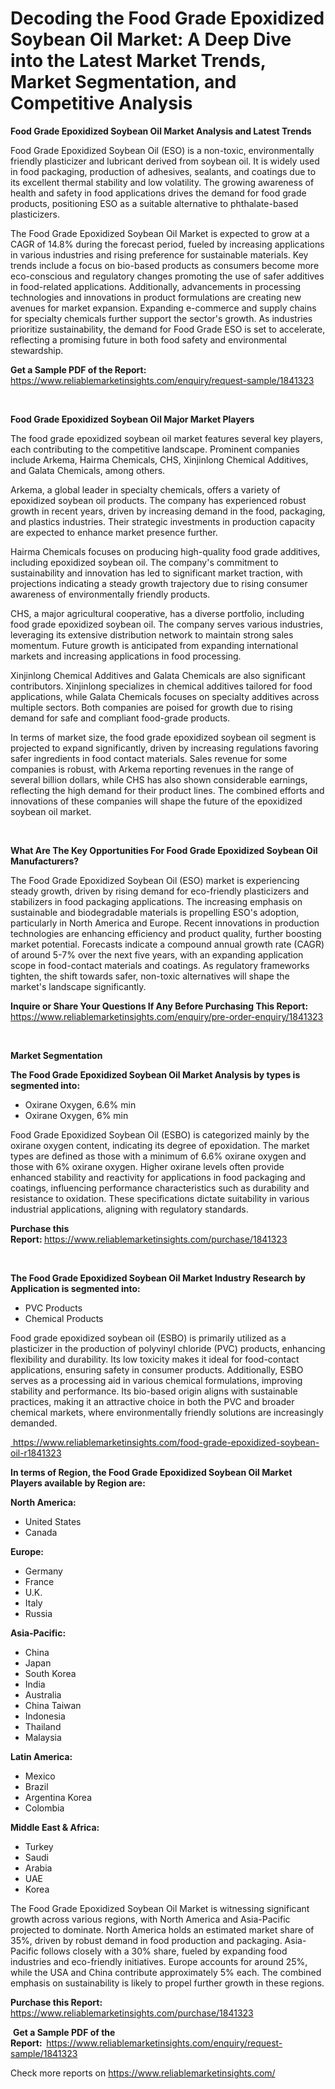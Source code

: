 <p><h1>Decoding the Food Grade Epoxidized Soybean Oil Market: A Deep Dive into the Latest Market Trends, Market Segmentation, and Competitive Analysis</h1></p><p><strong>Food Grade Epoxidized Soybean Oil Market Analysis and Latest Trends</strong></p>
<p><p>Food Grade Epoxidized Soybean Oil (ESO) is a non-toxic, environmentally friendly plasticizer and lubricant derived from soybean oil. It is widely used in food packaging, production of adhesives, sealants, and coatings due to its excellent thermal stability and low volatility. The growing awareness of health and safety in food applications drives the demand for food grade products, positioning ESO as a suitable alternative to phthalate-based plasticizers.</p><p>The Food Grade Epoxidized Soybean Oil Market is expected to grow at a CAGR of 14.8% during the forecast period, fueled by increasing applications in various industries and rising preference for sustainable materials. Key trends include a focus on bio-based products as consumers become more eco-conscious and regulatory changes promoting the use of safer additives in food-related applications. Additionally, advancements in processing technologies and innovations in product formulations are creating new avenues for market expansion. Expanding e-commerce and supply chains for specialty chemicals further support the sector's growth. As industries prioritize sustainability, the demand for Food Grade ESO is set to accelerate, reflecting a promising future in both food safety and environmental stewardship.</p></p>
<p><strong>Get a Sample PDF of the Report:&nbsp;</strong> <a href="https://www.reliablemarketinsights.com/enquiry/request-sample/1841323?utm_campaign=3209&utm_medium=2&utm_source=Github&utm_content=ia&utm_term=03042025&utm_id=food-grade-epoxidized-soybean-oil">https://www.reliablemarketinsights.com/enquiry/request-sample/1841323</a></p>
<p>&nbsp;</p>
<p><strong>Food Grade Epoxidized Soybean Oil Major Market Players</strong></p>
<p><p>The food grade epoxidized soybean oil market features several key players, each contributing to the competitive landscape. Prominent companies include Arkema, Hairma Chemicals, CHS, Xinjinlong Chemical Additives, and Galata Chemicals, among others.</p><p>Arkema, a global leader in specialty chemicals, offers a variety of epoxidized soybean oil products. The company has experienced robust growth in recent years, driven by increasing demand in the food, packaging, and plastics industries. Their strategic investments in production capacity are expected to enhance market presence further.</p><p>Hairma Chemicals focuses on producing high-quality food grade additives, including epoxidized soybean oil. The company's commitment to sustainability and innovation has led to significant market traction, with projections indicating a steady growth trajectory due to rising consumer awareness of environmentally friendly products.</p><p>CHS, a major agricultural cooperative, has a diverse portfolio, including food grade epoxidized soybean oil. The company serves various industries, leveraging its extensive distribution network to maintain strong sales momentum. Future growth is anticipated from expanding international markets and increasing applications in food processing.</p><p>Xinjinlong Chemical Additives and Galata Chemicals are also significant contributors. Xinjinlong specializes in chemical additives tailored for food applications, while Galata Chemicals focuses on specialty additives across multiple sectors. Both companies are poised for growth due to rising demand for safe and compliant food-grade products.</p><p>In terms of market size, the food grade epoxidized soybean oil segment is projected to expand significantly, driven by increasing regulations favoring safer ingredients in food contact materials. Sales revenue for some companies is robust, with Arkema reporting revenues in the range of several billion dollars, while CHS has also shown considerable earnings, reflecting the high demand for their product lines. The combined efforts and innovations of these companies will shape the future of the epoxidized soybean oil market.</p></p>
<p>&nbsp;</p>
<p><strong>What Are The Key Opportunities For Food Grade Epoxidized Soybean Oil Manufacturers?</strong></p>
<p><p>The Food Grade Epoxidized Soybean Oil (ESO) market is experiencing steady growth, driven by rising demand for eco-friendly plasticizers and stabilizers in food packaging applications. The increasing emphasis on sustainable and biodegradable materials is propelling ESO's adoption, particularly in North America and Europe. Recent innovations in production technologies are enhancing efficiency and product quality, further boosting market potential. Forecasts indicate a compound annual growth rate (CAGR) of around 5-7% over the next five years, with an expanding application scope in food-contact materials and coatings. As regulatory frameworks tighten, the shift towards safer, non-toxic alternatives will shape the market's landscape significantly.</p></p>
<p><strong>Inquire or Share Your Questions If Any Before Purchasing This Report:</strong> <a href="https://www.reliablemarketinsights.com/enquiry/pre-order-enquiry/1841323?utm_campaign=3209&utm_medium=2&utm_source=Github&utm_content=ia&utm_term=03042025&utm_id=food-grade-epoxidized-soybean-oil">https://www.reliablemarketinsights.com/enquiry/pre-order-enquiry/1841323</a></p>
<p>&nbsp;</p>
<p><strong>Market Segmentation</strong></p>
<p><strong>The Food Grade Epoxidized Soybean Oil Market Analysis by types is segmented into:</strong></p>
<p><ul><li>Oxirane Oxygen, 6.6% min</li><li>Oxirane Oxygen, 6% min</li></ul></p>
<p><p>Food Grade Epoxidized Soybean Oil (ESBO) is categorized mainly by the oxirane oxygen content, indicating its degree of epoxidation. The market types are defined as those with a minimum of 6.6% oxirane oxygen and those with 6% oxirane oxygen. Higher oxirane levels often provide enhanced stability and reactivity for applications in food packaging and coatings, influencing performance characteristics such as durability and resistance to oxidation. These specifications dictate suitability in various industrial applications, aligning with regulatory standards.</p></p>
<p><strong>Purchase this Report:&nbsp;</strong><a href="https://www.reliablemarketinsights.com/purchase/1841323?utm_campaign=3209&utm_medium=2&utm_source=Github&utm_content=ia&utm_term=03042025&utm_id=food-grade-epoxidized-soybean-oil">https://www.reliablemarketinsights.com/purchase/1841323</a></p>
<p>&nbsp;</p>
<p><strong>The Food Grade Epoxidized Soybean Oil Market Industry Research by Application is segmented into:</strong></p>
<p><ul><li>PVC Products</li><li>Chemical Products</li></ul></p>
<p><p>Food grade epoxidized soybean oil (ESBO) is primarily utilized as a plasticizer in the production of polyvinyl chloride (PVC) products, enhancing flexibility and durability. Its low toxicity makes it ideal for food-contact applications, ensuring safety in consumer products. Additionally, ESBO serves as a processing aid in various chemical formulations, improving stability and performance. Its bio-based origin aligns with sustainable practices, making it an attractive choice in both the PVC and broader chemical markets, where environmentally friendly solutions are increasingly demanded.</p></p>
<p><a href="https://www.reliablemarketinsights.com/food-grade-epoxidized-soybean-oil-r1841323?utm_campaign=3209&utm_medium=2&utm_source=Github&utm_content=ia&utm_term=03042025&utm_id=food-grade-epoxidized-soybean-oil">&nbsp;https://www.reliablemarketinsights.com/food-grade-epoxidized-soybean-oil-r1841323</a></p>
<p><strong>In terms of Region, the Food Grade Epoxidized Soybean Oil Market Players available by Region are:</strong></p>
<p>
    <p> <strong> North America: </strong>
        <ul>
            <li>United States</li>
            <li>Canada</li>
        </ul>
        </p> 
    <p> <strong> Europe: </strong>
        <ul>
            <li>Germany</li>
            <li>France</li>
            <li>U.K.</li>
            <li>Italy</li>
            <li>Russia</li>
        </ul>
        </p> 
    <p> <strong> Asia-Pacific: </strong>
        <ul>
            <li>China</li>
            <li>Japan</li>
            <li>South Korea</li>
            <li>India</li>
            <li>Australia</li>
            <li>China Taiwan</li>
            <li>Indonesia</li>
            <li>Thailand</li>
            <li>Malaysia</li>
        </ul>
        </p> 
    <p> <strong> Latin America: </strong>
        <ul>
            <li>Mexico</li>
            <li>Brazil</li>
            <li>Argentina Korea</li>
            <li>Colombia</li>
        </ul>
        </p> 
    <p> <strong> Middle East & Africa: </strong>
        <ul>
            <li>Turkey</li>
            <li>Saudi</li>
            <li>Arabia</li>
            <li>UAE</li>
            <li>Korea</li>
        </ul>
    </p>
    </p>
<p><p>The Food Grade Epoxidized Soybean Oil Market is witnessing significant growth across various regions, with North America and Asia-Pacific projected to dominate. North America holds an estimated market share of 35%, driven by robust demand in food production and packaging. Asia-Pacific follows closely with a 30% share, fueled by expanding food industries and eco-friendly initiatives. Europe accounts for around 25%, while the USA and China contribute approximately 5% each. The combined emphasis on sustainability is likely to propel further growth in these regions.</p></p>
<p><strong>Purchase this Report: </strong><a href="https://www.reliablemarketinsights.com/purchase/1841323?utm_campaign=3209&utm_medium=2&utm_source=Github&utm_content=ia&utm_term=03042025&utm_id=food-grade-epoxidized-soybean-oil">https://www.reliablemarketinsights.com/purchase/1841323</a></p>
<p>&nbsp;<strong>Get a Sample PDF of the Report:&nbsp;&nbsp;</strong><a href="https://www.reliablemarketinsights.com/enquiry/request-sample/1841323?utm_campaign=3209&utm_medium=2&utm_source=Github&utm_content=ia&utm_term=03042025&utm_id=food-grade-epoxidized-soybean-oil">https://www.reliablemarketinsights.com/enquiry/request-sample/1841323</a></p>
<p><strong></strong></p>
<p>Check more reports on <a href="https://www.reliablemarketinsights.com/?utm_campaign=3209&utm_medium=2&utm_source=Github&utm_content=ia&utm_term=03042025&utm_id=food-grade-epoxidized-soybean-oil">https://www.reliablemarketinsights.com/</a></p>